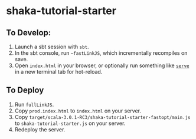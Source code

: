 # shaka-tutorial-starter

## To Develop:
1. Launch a sbt session with `sbt`.
2. In the sbt console, run `~fastLinkJS`, which incrementally recompiles on save.
3. Open `index.html` in your browser, or optionally run something like [`serve`](https://github.com/AugustNagro/serve) in a new terminal tab for hot-reload.

## To Deploy
1. Run `fullLinkJS`.
2. Copy `prod.index.html` to `index.html` on your server.
3. Copy `target/scala-3.0.1-RC3/shaka-tutorial-starter-fastopt/main.js` to `shaka-tutorial-starter.js` on your server.
4. Redeploy the server.